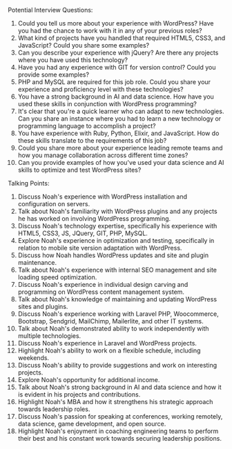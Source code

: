 Potential Interview Questions:

1. Could you tell us more about your experience with WordPress? Have you had the chance to work with it in any of your previous roles?
2. What kind of projects have you handled that required HTML5, CSS3, and JavaScript? Could you share some examples?
3. Can you describe your experience with jQuery? Are there any projects where you have used this technology?
4. Have you had any experience with GIT for version control? Could you provide some examples?
5. PHP and MySQL are required for this job role. Could you share your experience and proficiency level with these technologies?
6. You have a strong background in AI and data science. How have you used these skills in conjunction with WordPress programming?
7. It's clear that you're a quick learner who can adapt to new technologies. Can you share an instance where you had to learn a new technology or programming language to accomplish a project?
8. You have experience with Ruby, Python, Elixir, and JavaScript. How do these skills translate to the requirements of this job? 
9. Could you share more about your experience leading remote teams and how you manage collaboration across different time zones? 
10. Can you provide examples of how you've used your data science and AI skills to optimize and test WordPress sites?

Talking Points:

1. Discuss Noah's experience with WordPress installation and configuration on servers.
2. Talk about Noah's familiarity with WordPress plugins and any projects he has worked on involving WordPress programming.
3. Discuss Noah's technology expertise, specifically his experience with HTML5, CSS3, JS, JQuery, GIT, PHP, MySQL.
4. Explore Noah's experience in optimization and testing, specifically in relation to mobile site version adaptation with WordPress.
5. Discuss how Noah handles WordPress updates and site and plugin maintenance.
6. Talk about Noah's experience with internal SEO management and site loading speed optimization.
7. Discuss Noah's experience in individual design carving and programming on WordPress content management system.
8. Talk about Noah's knowledge of maintaining and updating WordPress sites and plugins.
9. Discuss Noah's experience working with Laravel PHP, Woocommerce, Bootstrap, Sendgrid, MailChimp, Mailerlite, and other IT systems.
10. Talk about Noah's demonstrated ability to work independently with multiple technologies.
11. Discuss Noah's experience in Laravel and WordPress projects.
12. Highlight Noah's ability to work on a flexible schedule, including weekends.
13. Discuss Noah's ability to provide suggestions and work on interesting projects.
14. Explore Noah's opportunity for additional income.
15. Talk about Noah's strong background in AI and data science and how it is evident in his projects and contributions.
16. Highlight Noah's MBA and how it strengthens his strategic approach towards leadership roles.
17. Discuss Noah's passion for speaking at conferences, working remotely, data science, game development, and open source.
18. Highlight Noah's enjoyment in coaching engineering teams to perform their best and his constant work towards securing leadership positions.